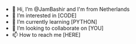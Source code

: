 - 👋 Hi, I’m @JamBashir and I'm from Netherlands
- 👀 I’m interested in [CODE]
- 🌱 I’m currently learning [PYTHON] 
- 💞️ I’m looking to collaborate on [YOU]
- 📫 How to reach me [HERE]

<!---
JamBashir/JamBashir is a ✨ special ✨ repository because its `README.md` (this file) appears on your GitHub profile.
You can click the Preview link to take a look at your changes.
--->
